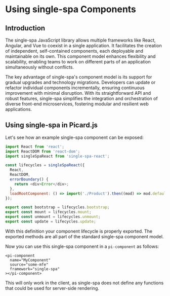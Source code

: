 # Using single-spa Components

## Introduction

The single-spa JavaScript library allows multiple frameworks like React, Angular, and Vue to coexist in a single application. It facilitates the creation of independent, self-contained components, each deployable and maintainable on its own. This component model enhances flexibility and scalability, enabling teams to work on different parts of an application simultaneously without conflicts.

The key advantage of single-spa's component model is its support for gradual upgrades and technology migrations. Developers can update or refactor individual components incrementally, ensuring continuous improvement with minimal disruption. With its straightforward API and robust features, single-spa simplifies the integration and orchestration of diverse front-end microservices, fostering modular and resilient web applications.

## Using single-spa in Picard.js

Let's see how an example single-spa component can be exposed:

```js
import React from 'react';
import ReactDOM from 'react-dom';
import singleSpaReact from 'single-spa-react';

const lifecycles = singleSpaReact({
  React,
  ReactDOM,
  errorBoundary() {
    return <div>Error</div>;
  },
  loadRootComponent: () => import('./Product').then((mod) => mod.default),
});

export const bootstrap = lifecycles.bootstrap;
export const mount = lifecycles.mount;
export const unmount = lifecycles.unmount;
export const update = lifecycles.update;
```

With this definition your component lifecycle is properly exported. The exported methods are all part of the standard single-spa component model.

Now you can use this single-spa component in a `pi-component` as follows:

```html{4}
<pi-component
  name="MyComponent"
  source="some-mfe"
  framework="single-spa"
></pi-component>
```

This will only work in the client, as single-spa does not define any functions that could be used for server-side rendering.
